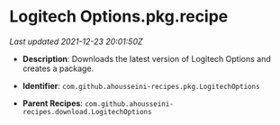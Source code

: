 # Logitech Options.pkg.recipe

_Last updated 2021-12-23 20:01:50Z_

- **Description**: Downloads the latest version of Logitech Options and creates a package.

- **Identifier**: `com.github.ahousseini-recipes.pkg.LogitechOptions`

- **Parent Recipes**: `com.github.ahousseini-recipes.download.LogitechOptions`
